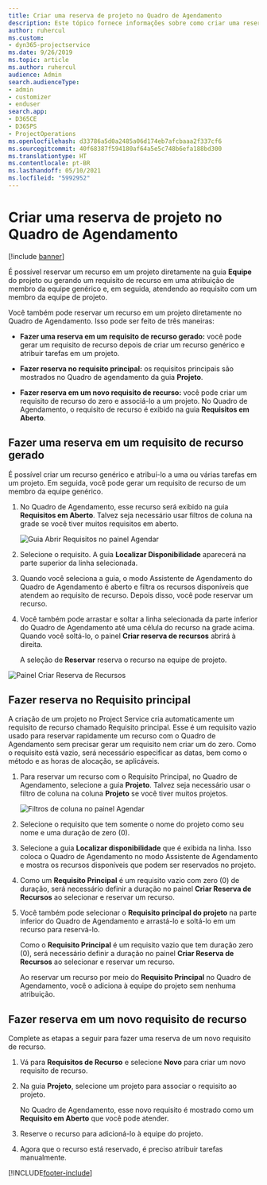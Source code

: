 ```yaml
---
title: Criar uma reserva de projeto no Quadro de Agendamento
description: Este tópico fornece informações sobre como criar uma reserva de projeto no quadro de agendamento.
author: ruhercul
ms.custom:
- dyn365-projectservice
ms.date: 9/26/2019
ms.topic: article
ms.author: ruhercul
audience: Admin
search.audienceType:
- admin
- customizer
- enduser
search.app:
- D365CE
- D365PS
- ProjectOperations
ms.openlocfilehash: d33786a5d0a2485a06d174eb7afcbaaa2f337cf6
ms.sourcegitcommit: 40f68387f594180af64a5e5c748b6efa188bd300
ms.translationtype: HT
ms.contentlocale: pt-BR
ms.lasthandoff: 05/10/2021
ms.locfileid: "5992952"
---
```

# <a name="create-a-project-booking-from-the-schedule-board"></a>Criar uma reserva de projeto no Quadro de Agendamento

[!include [banner](../includes/psa-now-project-operations.md)]

É possível reservar um recurso em um projeto diretamente na guia **Equipe** do projeto ou gerando um requisito de recurso em uma atribuição de membro da equipe genérico e, em seguida, atendendo ao requisito com um membro da equipe de projeto.

Você também pode reservar um recurso em um projeto diretamente no Quadro de Agendamento. Isso pode ser feito de três maneiras:

- **Fazer uma reserva em um requisito de recurso gerado:** você pode gerar um requisito de recurso depois de criar um recurso genérico e atribuir tarefas em um projeto.

- **Fazer reserva no requisito principal:** os requisitos principais são mostrados no Quadro de agendamento da guia **Projeto**. 

- **Fazer reserva em um novo requisito de recurso:** você pode criar um requisito de recurso do zero e associá-lo a um projeto. No Quadro de Agendamento, o requisito de recurso é exibido na guia **Requisitos em Aberto**.

## <a name="book-from-a-generated-resource-requirement"></a>Fazer uma reserva em um requisito de recurso gerado

É possível criar um recurso genérico e atribuí-lo a uma ou várias tarefas em um projeto. Em seguida, você pode gerar um requisito de recurso de um membro da equipe genérico. 

1.  No Quadro de Agendamento, esse recurso será exibido na guia **Requisitos em Aberto**. Talvez seja necessário usar filtros de coluna na grade se você tiver muitos requisitos em aberto. 

    ![Guia Abrir Requisitos no painel Agendar](media/FAQ-Project-Booking-Schedule-Board-1.png "Captura de tela da tabela de reservas e atribuições")

2. Selecione o requisito. A guia **Localizar Disponibilidade** aparecerá na parte superior da linha selecionada.
 
3. Quando você seleciona a guia, o modo Assistente de Agendamento do Quadro de Agendamento é aberto e filtra os recursos disponíveis que atendem ao requisito de recurso. Depois disso, você pode reservar um recurso.

4. Você também pode arrastar e soltar a linha selecionada da parte inferior do Quadro de Agendamento até uma célula do recurso na grade acima. Quando você soltá-lo, o painel **Criar reserva de recursos** abrirá à direita.

    A seleção de **Reservar** reserva o recurso na equipe de projeto.

![Painel Criar Reserva de Recursos](media/FAQ-Project-Booking-Schedule-Board-6.png "")
 

## <a name="book-from-the-primary-requirement"></a>Fazer reserva no Requisito principal

A criação de um projeto no Project Service cria automaticamente um requisito de recurso chamado Requisito principal. Esse é um requisito vazio usado para reservar rapidamente um recurso com o Quadro de Agendamento sem precisar gerar um requisito nem criar um do zero. Como o requisito está vazio, será necessário especificar as datas, bem como o método e as horas de alocação, se aplicáveis. 

1. Para reservar um recurso com o Requisito Principal, no Quadro de Agendamento, selecione a guia **Projeto**. Talvez seja necessário usar o filtro de coluna na coluna **Projeto** se você tiver muitos projetos.

   ![Filtros de coluna no painel Agendar](media/FAQ-Project-Booking-Schedule-Board-2.png "Captura de tela da tabela de reservas e atribuições")

2. Selecione o requisito que tem somente o nome do projeto como seu nome e uma duração de zero (0).

3. Selecione a guia **Localizar disponibilidade** que é exibida na linha. Isso coloca o Quadro de Agendamento no modo Assistente de Agendamento e mostra os recursos disponíveis que podem ser reservados no projeto.

4. Como um **Requisito Principal** é um requisito vazio com zero (0) de duração, será necessário definir a duração no painel **Criar Reserva de Recursos** ao selecionar e reservar um recurso.

5. Você também pode selecionar o **Requisito principal do projeto** na parte inferior do Quadro de Agendamento e arrastá-lo e soltá-lo em um recurso para reservá-lo.
 
    Como o **Requisito Principal** é um requisito vazio que tem duração zero (0), será necessário definir a duração no painel **Criar Reserva de Recursos** ao selecionar e reservar um recurso.
 
    Ao reservar um recurso por meio do **Requisito Principal** no Quadro de Agendamento, você o adiciona à equipe do projeto sem nenhuma atribuição.
 
## <a name="book-from-a-new-resource-requirement"></a>Fazer reserva em um novo requisito de recurso
Complete as etapas a seguir para fazer uma reserva de um novo requisito de recurso. 

1. Vá para **Requisitos de Recurso** e selecione **Novo** para criar um novo requisito de recurso.

2. Na guia **Projeto**, selecione um projeto para associar o requisito ao projeto.
 
    No Quadro de Agendamento, esse novo requisito é mostrado como um **Requisito em Aberto** que você pode atender.

3. Reserve o recurso para adicioná-lo à equipe do projeto.

4. Agora que o recurso está reservado, é preciso atribuir tarefas manualmente.



[!INCLUDE[footer-include](../includes/footer-banner.md)]